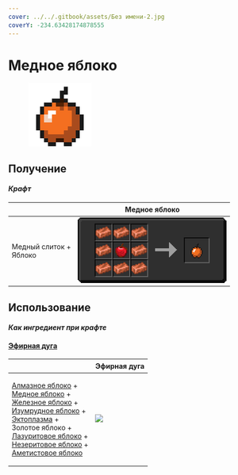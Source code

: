 ```yaml
---
cover: ../../.gitbook/assets/Без имени-2.jpg
coverY: -234.63428174878555
---
```


# Медное яблоко

<figure><img src="../../.gitbook/assets/_slowfall_128.png" alt=""><figcaption></figcaption></figure>

## Получение

#### _Крафт_

| ㅤ                                | Медное яблоко                             |
| -------------------------------- | ----------------------------------------- |
| <p>Медный слиток +<br>Яблоко</p> | ![](../../.gitbook/assets/\_slowfall.png) |

## Использование

#### _Как ингредиент при крафте_

#### [Эфирная дуга](ethereal\_arc.md)

| ㅤ                                                                                                                                                                                                                                                                                                                                                                                                         | Эфирная дуга                                 |
| --------------------------------------------------------------------------------------------------------------------------------------------------------------------------------------------------------------------------------------------------------------------------------------------------------------------------------------------------------------------------------------------------------- | -------------------------------------------- |
| <p><a href="diamond.md">Алмазное яблоко</a> +<br><a href="_slowfall.md">Медное яблоко</a> +<br><a href="iron.md">Железное яблоко</a> +<br><a href="emerald.md">Изумрудное яблоко</a> +<br><a href="ectoplasm.md">Эктоплазма</a> +<br>Золотое яблоко +<br><a href="lapis.md">Лазуритовое яблоко</a> +<br><a href="chocolate.md">Незеритовое яблоко</a> +<br><a href="chorus.md">Аметистовое яблоко</a></p> | ![](../../.gitbook/assets/ethereal\_arc.png) |
